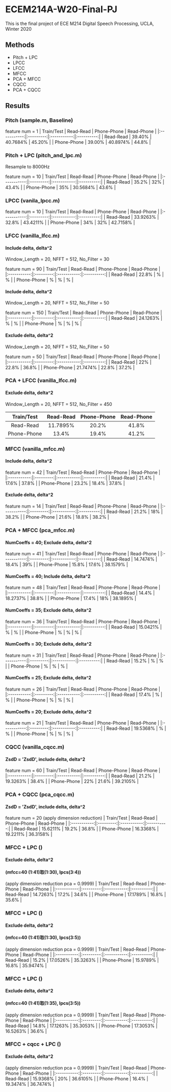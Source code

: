 # ECEM214A-W20-Final-PJ
This is the final project of ECE M214 Digital Speech Processing, UCLA, Winter 2020

## Methods
- Pitch + LPC
- LPCC
- LFCC
- MFCC
- PCA + MFCC
- CQCC
- PCA + CQCC

## Results
### Pitch (sample.m, Baseline)
feature num = 1
|  Train/Test | Read-Read | Phone-Phone | Read-Phone |
|:-----------:|:---------:|:-----------:|:----------:|
|  Read-Read  |   39.40%  |   40.7684%  |   45.20%   |
| Phone-Phone |   39.00%  |   40.8974%  |    44.8%   |

### Pitch + LPC (pitch_and_lpc.m)
Resample to 8000Hz

feature num = 10
|  Train/Test | Read-Read | Phone-Phone | Read-Phone |
|:-----------:|:---------:|:-----------:|:----------:|
|  Read-Read  |   35.2%   |   32%       |   43.4%    |
| Phone-Phone |   35%     |   30.5684%  |   43.6%    |

### LPCC (vanila_lpcc.m)
feature num = 10
|  Train/Test | Read-Read | Phone-Phone | Read-Phone |
|:-----------:|:---------:|:-----------:|:----------:|
|  Read-Read  | 33.9263%  |      32.8%  | 43.4211%   |
| Phone-Phone |   34%     |      32%    | 42.7158%   |

### LFCC (vanilla_lfcc.m)
#### Include delta, delta^2
Window_Length = 20, NFFT = 512, No_Filter = 30

feature num = 90
|  Train/Test | Read-Read | Phone-Phone | Read-Phone |
|:-----------:|:---------:|:-----------:|:----------:|
|  Read-Read  |  22.8%    |    %   |    %   |
| Phone-Phone |  % |    %    |    %   |

#### Include delta, delta^2
Window_Length = 20, NFFT = 512, No_Filter = 50

feature num = 150
|  Train/Test | Read-Read | Phone-Phone | Read-Phone |
|:-----------:|:---------:|:-----------:|:----------:|
|  Read-Read  |  24.1263% |    %   |    %   |
| Phone-Phone |  % |    %    |    %   |

#### Exclude delta, delta^2
Window_Length = 20, NFFT = 512, No_Filter = 50

feature num = 50
|  Train/Test | Read-Read | Phone-Phone | Read-Phone |
|:-----------:|:---------:|:-----------:|:----------:|
|  Read-Read  |    22%    |    22.8%   |    36.8%   |
| Phone-Phone |  21.7474% |    22.8%    |    37.2%   |

### PCA + LFCC (vanilla_lfcc.m)
#### Exclude delta, delta^2
Window_Length = 20, NFFT = 512, No_Filter = 450

|  Train/Test | Read-Read | Phone-Phone | Read-Phone |
|:-----------:|:---------:|:-----------:|:----------:|
|  Read-Read  |  11.7895% |    20.2%    |    41.8%   |
| Phone-Phone |  13.4%    |    19.4%    |    41.2%   |

### MFCC (vanilla_mfcc.m)
#### Include delta, delta^2
feature num = 42
|  Train/Test | Read-Read | Phone-Phone | Read-Phone |
|:-----------:|:---------:|:-----------:|:----------:|
|  Read-Read  |   21.4%   |   17.6%     |   37.8%    |
| Phone-Phone |   23.2%   |   18.4%     |   37.8%    |

#### Exclude delta, delta^2
feature num = 14
|  Train/Test | Read-Read | Phone-Phone | Read-Phone |
|:-----------:|:---------:|:-----------:|:----------:|
|  Read-Read  |   21.2%   |   18%       |   38.2%    |
| Phone-Phone |   21.6%   |   18.8%     |   38.2%    |

### PCA + MFCC (pca_mfcc.m)
#### NumCoeffs = 40; Exclude delta, delta^2
feature num = 41
|  Train/Test | Read-Read | Phone-Phone | Read-Phone |
|:-----------:|:---------:|:-----------:|:----------:|
|  Read-Read  | 14.7474%  |   18.4%     |   39%      |
| Phone-Phone |   15.8%   |   17.6%     |   38.1579% |

#### NumCoeffs = 40; Include delta, delta^2
feature num = 48
|  Train/Test | Read-Read | Phone-Phone | Read-Phone |
|:-----------:|:---------:|:-----------:|:----------:|
|  Read-Read  |   14.4%   |   18.2737%  |   38.8%    |
| Phone-Phone |   17.4%   |    18%      |   38.1895% |


#### NumCoeffs = 35; Exclude delta, delta^2
feature num = 36
|  Train/Test | Read-Read | Phone-Phone | Read-Phone |
|:-----------:|:---------:|:-----------:|:----------:|
|  Read-Read  | 15.0421%  |   %     |   %      |
| Phone-Phone |   %   |   %     |   % |

#### NumCoeffs = 30; Exclude delta, delta^2
feature num = 31
|  Train/Test | Read-Read | Phone-Phone | Read-Phone |
|:-----------:|:---------:|:-----------:|:----------:|
|  Read-Read  |   15.2%   |   %     |   %      |
| Phone-Phone |   %   |   %     |   % |

#### NumCoeffs = 25; Exclude delta, delta^2
feature num = 26
|  Train/Test | Read-Read | Phone-Phone | Read-Phone |
|:-----------:|:---------:|:-----------:|:----------:|
|  Read-Read  |   17.4%   |   %     |   %      |
| Phone-Phone |   %   |   %     |   % |

#### NumCoeffs = 20; Exclude delta, delta^2
feature num = 21
|  Train/Test | Read-Read | Phone-Phone | Read-Phone |
|:-----------:|:---------:|:-----------:|:----------:|
|  Read-Read  |  19.5368% |   %     |   %      |
| Phone-Phone |   %   |   %     |   % |

### CQCC (vanilla_cqcc.m)
#### ZsdD = 'ZsdD', include delta, delta^2
feature num = 60
|  Train/Test | Read-Read | Phone-Phone | Read-Phone |
|:-----------:|:---------:|:-----------:|:----------:|
|  Read-Read  |   21.2%   |   19.3263%  |   38.4%    |
| Phone-Phone |   22%     |   21.6%     | 39.2105%   |

### PCA + CQCC (pca_cqcc.m)
#### ZsdD = 'ZsdD', include delta, delta^2
feature num = 20 (apply dimension reduction)
|  Train/Test | Read-Read | Phone-Phone | Read-Phone |
|:-----------:|:---------:|:-----------:|:----------:|
|  Read-Read  | 15.6211%  |   19.2%     |   36.8%    |
| Phone-Phone | 16.3368%  |   19.2211%  |   36.3158% |

### MFCC + LPC ()
#### Exclude delta, delta^2
#### (mfcc=40 (1:41)取(1:30), lpcs(3:4))
(apply dimension reduction pca = 0.9999)
|  Train/Test | Read-Read | Phone-Phone | Read-Phone |
|:-----------:|:---------:|:-----------:|:----------:|
|  Read-Read  | 14.7263%  |   17.2%     |   34.6%    |
| Phone-Phone | 17.1789%  |   16.8%     |   35.6%    |

### MFCC + LPC ()
#### Exclude delta, delta^2
#### (mfcc=40 (1:41)取(1:30), lpcs(3:5))
(apply dimension reduction pca = 0.9999)
|  Train/Test | Read-Read | Phone-Phone | Read-Phone |
|:-----------:|:---------:|:-----------:|:----------:|
|  Read-Read  | 15.2%     |   17.0526%  |   35.3263% |
| Phone-Phone | 15.9789%  |   16.8%     |   35.9474% |

### MFCC + LPC ()
#### Exclude delta, delta^2
#### (mfcc=40 (1:41)取(1:35), lpcs(3:5))
(apply dimension reduction pca = 0.9999)
|  Train/Test | Read-Read | Phone-Phone | Read-Phone |
|:-----------:|:---------:|:-----------:|:----------:|
|  Read-Read  | 14.8%     |   17.1263%  |   35.3053% |
| Phone-Phone | 17.3053%  |   16.5263%  |   36.6%    |

### MFCC + cqcc + LPC ()
#### Exclude delta, delta^2
(apply dimension reduction pca = 0.9999)
|  Train/Test | Read-Read | Phone-Phone | Read-Phone |
|:-----------:|:---------:|:-----------:|:----------:|
|  Read-Read  | 15.9368%  |   20%       |   36.6105% |
| Phone-Phone | 16.4%     |   19.3474%  |   36.7474% |
